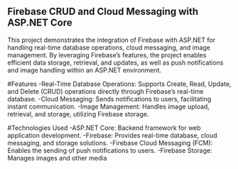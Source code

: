 ## Firebase CRUD and Cloud Messaging with ASP.NET Core
This project demonstrates the integration of Firebase with ASP.NET for handling real-time database operations, cloud messaging, and image management. By leveraging Firebase’s features, the project enables efficient data storage, retrieval, and updates, as well as push notifications and image handling within an ASP.NET environment.

#Features
-Real-Time Database Operations: Supports Create, Read, Update, and Delete (CRUD) operations directly through Firebase’s real-time database.
-Cloud Messaging: Sends notifications to users, facilitating instant communication.
-Image Management: Handles image upload, retrieval, and storage, utilizing Firebase storage.

#Technologies Used
-ASP.NET Core: Backend framework for web application development.
-Firebase: Provides real-time database, cloud messaging, and storage solutions.
-Firebase Cloud Messaging (FCM): Enables the sending of push notifications to users.
-Firebase Storage: Manages images and other media
